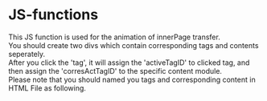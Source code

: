 # JS-functions
This JS function is used for the animation of innerPage transfer.  
You should create two divs which contain corresponding tags and contents seperately.  
After you click the 'tag', it will assign the 'activeTagID' to clicked tag, and then assign the 'corresActTagID' to the specific content module.  
Please note that you should named you tags and corresponding content in HTML File as following.   
